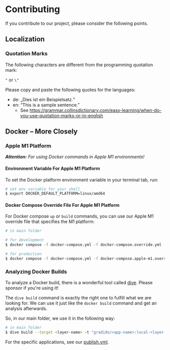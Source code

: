 # Contributing

If you contribute to our project, please consider the following points.

## Localization

### Quotation Marks

The following characters are different from the programming quotation mark:

`"` or `\"`

Please copy and paste the following quotes for the languages:

- de: „Dies ist ein Beispielsatz.“
- en: “This is a sample sentence.”
  - See <https://grammar.collinsdictionary.com/easy-learning/when-do-you-use-quotation-marks-or-in-english>

## Docker – More Closely

### Apple M1 Platform

***Attention:** For using Docker commands in Apple M1 environments!*

#### Environment Variable For Apple M1 Platform

To set the Docker platform environment variable in your terminal tab, run:

```bash
# set env variable for your shell
$ export DOCKER_DEFAULT_PLATFORM=linux/amd64
```

#### Docker Compose Override File For Apple M1 Platform

For Docker compose `up` or `build` commands, you can use our Apple M1 override file that specifies the M1 platform:

```bash
# in main folder

# for development
$ docker compose -f docker-compose.yml -f docker-compose.override.yml -f docker-compose.apple-m1.override.yml up

# for production
$ docker compose -f docker-compose.yml -f docker-compose.apple-m1.override.yml up
```

### Analyzing Docker Builds

To analyze a Docker build, there is a wonderful tool called [dive](https://github.com/wagoodman/dive). Please sponsor if you're using it!

The `dive build` command is exactly the right one to fulfill what we are looking for.
We can use it just like the `docker build` command and get an analysis afterwards.

So, in our main folder, we use it in the following way:

```bash
# in main folder
$ dive build --target <layer-name> -t "gradido/<app-name>:local-<layer-name>" <app-folder-name-or-dot>/
```

For the specific applications, see our [publish.yml](.github/workflows/publish.yml).
